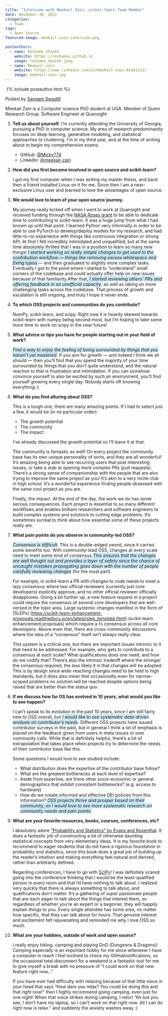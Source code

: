 ```yaml
---
title: "Interview with Meekail Zain, scikit-learn Team Member"
date: November 30, 2022
categories:
  - Team
tags:
  - Open Source
featured-image: meekail-zain-interview.png

postauthors:
  - name: Reshama Shaikh
    website: https://reshamas.github.io
    image: reshama_shaikh.jpeg 
  - name: Meekail zain
    website: https://www.linkedin.com/in/meekail-zain-02a412a2/
    image: meekail-zain.jpg
---
```


<div>
  <img src="/assets/images/posts_images/{{ page.featured-image }}" alt="">
  {% include postauthor.html %}
</div>

Posted by [Sangam SwadiK](https://www.linkedin.com/in/sangam-swadi-k/)

Meekail Zain is a Computer science PhD student at UGA. Member of Quinn Research Group. Software Engineer at Quansight 

1. __Tell us about yourself.__
    I’m currently attending the University of Georgia, pursuing a PhD in computer science. My area of research predominantly focuses on deep learning, generative modeling, and statistical approaches to clustering. I’m in my third year, and at the time of writing about to begin my comprehensive exams.

    - GitHub: [@Micky774](https://github.com/Micky774)
    - LinkedIn: [@meekail-zain](https://www.linkedin.com/in/meekail-zain-02a412a2/)


1. __How did you first become involved in open source and scikit-learn?__

    I got my first computer when I was writing my master thesis, and back then a friend installed Linux on it for me. Since then I am a near-exclusive Linux user and learned to love the advantages of open source.

1. __We would love to learn of your open source journey.__

    My journey really kicked off when I went to work at Quansight and received funding through the [NASA Roses grant](https://numfocus.medium.com/numfocus-projects-receive-nasa-grants-deee374e7a57) to be able to dedicate time to contributing to scikit-learn. It was a huge jump from what I had known up until that point. I learned Python very informally in order to be able to use PyTorch to develop/deploy models for my research, and had little-to-no experience with things like continuous integration or strong API. At first I felt incredibly intimidated and unqualified, but at the same time absolutely thrilled that I was in a position to learn so many new things!
    *<span style="background-color: #CAE9F5;">
    I started working on really simple changes to get used to the contribution workflow — things like removing excess whitespace and fixing typos
    </span>*
    — and then graduated to slightly more complex tasks. Eventually I got to the point where I started to “understand” small corners of the codebase and could actually offer help on new issues because of that familiarity.After that,*<span style="background-color: #CAE9F5;"> I started reviewing others’ PRs and offering feedback in an unofficial capacity</span>*, as well as taking on more challenging tasks across the codebase. That process of growth and escalation is still ongoing, and truly I hope it never ends.

1. __To which OSS projects and communities do you contribute?__

    NumPy, scikit-learn, and scipy. Right now it is heavily skewed towards scikit-learn with numpy being second most, but I’m hoping to take some more time to work on scipy in the near future!

1. __What advice or tips you have for people starting out in your field of work?__

    *<span style="background-color: #CAE9F5;">Find a way to enjoy the feeling of being surrounded by things that you haven’t yet mastered</span>*. If you aim for growth — and indeed I think we all should — then you’ll find that you spend the majority of your time surrounded by things that you don’t quite understand, and the natural reaction to that is frustration and intimidation. If you can somehow convince yourself to also be excited by such an environment, you’ll find yourself growing every single day. Nobody starts off knowing everything :)

1. __What do you find alluring about OSS?__

    This is a tough one, there are many amazing points. If I had to select just a few, it would be (in no particular order):
    - The growth potential
    - The community
    - The impact

    I’ve already discussed the growth potential so I’ll leave it at that.

    The community is fantastic as well! On every project the community base has its own unique personality of sorts, and they are all wonderful! It’s amazing being able to see recurring users that post interesting issues, or take a stab at opening more complex PRs (pull requests). There’s a strong sense of companionship with the people that are also trying to improve the same project as you! It’s akin to a very niche club in high school. It’s a wonderful experience finding people obsessed with the same cool project as you are.

    Finally, the impact. At the end of the day, the work we do has some serious consequences. Each project is essential to so many different workflows and enables brilliant researchers and software engineers to build complex systems and solutions to cutting edge problems. It’s sometimes surreal to think about how essential some of these projects really are.

1. __What pain points do you observe in community-led OSS?__
    
    *<span style="background-color: #CAE9F5;">Consensus is difficult</span>*. This is a double-edged sword, since it carries some benefits too. With community-lead OSS, changes at every scale need to meet some kind of consensus.*<span style="background-color: #CAE9F5;">This ensures that the changes are well thought out and provides a layer of safety since the chance of uncaught mistakes propagating goes down with the number of people carefully reviewing changes</span>* (for the most part). 

    For example, in scikit-learn a PR with changes to code needs to meet a lazy consensus where two official reviewers (currently just core developers) explicitly approve, and no other official reviewer officially disapproves. Going a bit further up, a new feature request in a project could require the consensus of several core developers that are well-versed in the topic area. Large systemic changes manifest in the form of [SLEPs] (https://scikit-learn-enhancement-proposals.readthedocs.io/en/latest/slep_template.html) (scikit-learn enhancement proposals) which require a ⅔ consensus across all core developers. Above even that, there are cross-community discussions where the idea of a “consensus” itself isn’t always really clear.

    This system is a critical one, but there are important issues intrinsic to it that need to be addressed. For example, who gets to contribute to a consensus at each scale? What qualifications does one need, and how do we codify that? There’s also the intrinsic tradeoff where the stronger the consensus required, the less likely it is that changes will be adopted. This is by design since wide-reaching changes need to be held to high standards, but it does also mean that occasionally even for narrow-scoped problems no solution will be reached despite options being raised that are better than the status quo.

1. __If we discuss how far OS has evolved in 10 years, what would you like to see happen?__

    I can’t speak to its evolution in the past 10 years, since I am still fairly new to OSS overall, but *<span style="background-color: #CAE9F5;">I would like to see systematic data-driven analysis on contributor’s needs</span>*. Different OSS projects have issued contributor surveys in the past, but in general I think a lot of emphasis is placed on the feedback given from users in meta issues or over community calls. While that is definitely helpful, there’s a lot of extrapolation that takes place when projects try to determine the needs of their contributor base like this.

    Some questions I would love to see studied include:
    - What distribution does the expertise of the contributor base follow?
    - What are the greatest bottlenecks at each level of expertise?
    - Aside from expertise, are there other socio-economic or general demographics that exhibit consistent bottlenecks? (e.g. access to hardware)
    - How do we create informed and effective DEI policies from this information?
    *<span style="background-color: #CAE9F5;">
    OSS projects thrive and prosper based on their community, so I would love to see more systematic research on community needs and pain points.</span>*

1. __What are your favorite resources, books, courses, conferences, etc?__

    I absolutely adore [“Probability and Statistics” by Evans and Rosenthal](https://www.utstat.toronto.edu/mikevans/jeffrosenthal/). It does a fantastic job of constructing a lot of otherwise daunting statistical concepts from very elementary ideas. It is my favorite book to recommend to eager students that do not have a rigorous foundation in probability and statistics, since this book does a great job of building up the reader’s intuition and making everything feel natural and derived, rather than arbitrarily defined.

    Regarding conferences, I have to go with [SciPy](https://conference.scipy.org/)! I was definitely scared going into the conference thinking that I would be the least-qualified person in every room and that I’d have nothing to talk about. I realized very quickly that there is always something to talk about, and qualifications don’t matter. It’s a gathering of super passionate people that are each eager to talk about the things that interest them, so regardless of whether you’re an expert or a beginner, they will happily explain things to you. Every single attendee has some area, no matter how specific, that they can talk about for hours. That genuine interest and excitement felt rejuvenating and reminded me why I love OSS so much.

1. __What are your hobbies, outside of work and open source?__

    I really enjoy hiking, camping and playing DnD (Dungeons & Dragons)! Camping especially is an important hobby for me since whenever I have a computer in reach I feel inclined to check my GitHubnotifications, so the occasional total disconnect for a weekend is a fantastic tool for me to give myself a break with no pressure of “I could work on that new feature right now…”

    If you have ever had difficulty with relaxing because of that little voice in your head that says “How dare you relax? You could be doing this and that right now!” then I highly recommend going camping, even just for one night! When that voice strikes during camping, I retort “Ah but you see, I don’t have my laptop, so I can’t work on that right now. All I can do right now is relax.” and suddenly the anxiety washes away :)